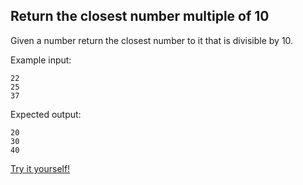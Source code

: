 ## Return the closest number multiple of 10

Given a number return the closest number to it that is divisible by 10.

Example input:

```
22
25
37
```

Expected output:

```
20
30
40
```

[Try it yourself!](https://www.codewars.com/kata/58249d08b81f70a2fc0001a4)
